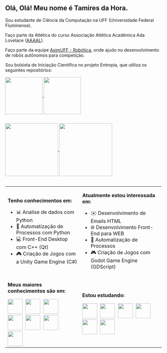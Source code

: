 ## Olá, Olá! Meu nome é Tamires da Hora.

Sou estudante de Ciência da Computação na UFF (Universidade Federal Fluminense).

Faço parte da Atlética do curso Associação Atlética Acadêmica Ada Lovelace ([AAAAL](https://www.linkedin.com/company/piratasdauff/)).

Faço parte da equipe [AsimUFF - Robótica](https://www.linkedin.com/company/asimuff/), onde ajudo no desenvolvimento de robôs autônomos para competição.

Sou bolsista de Iniciação Científica no projeto Entropia, que utiliza os seguintes repositórios:

<a href="https://github.com/LucasMartelloNogueira/Entropy">
  <img align="center" height="120px" src="https://github-readme-stats.vercel.app/api/pin/?username=LucasMartelloNogueira&repo=Entropy" />
</a>
<a href="https://github.com/filhaDeHades/satellite-code-entropy">
  <img align="center" height="120px" src="https://github-readme-stats.vercel.app/api/pin/?username=filhaDeHades&repo=satellite-code-entropy" />
</a>

##
<div style="width: 100%; display: inline-block;">
  <a href="https://github.com/filhaDeHades">
    <img align="center" height="170px" src="https://github-readme-stats.vercel.app/api?username=filhaDeHades&locale=pt-br&count_private=true&include_all_commits=true&show_icons=true&theme=ocean_dark" />
    <img align="center" height="170px" src="https://github-readme-stats.vercel.app/api/top-langs/?username=filhaDeHades&locale=pt-br&langs_count=8&layout=compact&theme=ocean_dark" /></a>
</div>
<br><br>
<table>
  <tr>
    <td>
      <p><strong>Tenho conhecimentos em:</strong></p>
      <ul>
        <li>📊 Analise de dados com Python</li>
        <li>🦾 Automatização de Processos com Python</li>
        <li>💻 Front-End Desktop com C++ (Qt)</li>
        <li>🎮 Criação de Jogos com a Unity Game Engine (C#)</li>
      </ul>
    </td>
    <td>
      <p><strong>Atualmente estou interessada em:</strong></p>
      <ul>
        <li>✉️ Desenvolvimento de Emails HTML</li>
        <li>🌐 Desenvolvimento Front-End para WEB</li>
        <li>🦾 Automatização de Processos</li>
        <li>🎮 Criação de Jogos com Godot Game Engine (GDScript)</li>
      </ul>
    </td>
  </tr>
  <tr>
    <td>
      <p><strong>Meus maiores conhecimentos são em:</strong></p>
      <div style="display: inline-block">
        <img style="width: 48px; height: 48px;margin-right:5px;" src="https://cdn.jsdelivr.net/gh/devicons/devicon/icons/python/python-original.svg" />
        <img style="width: 48px; height: 48px;margin-right:5px;" src="https://cdn.jsdelivr.net/gh/devicons/devicon/icons/cplusplus/cplusplus-original.svg" />
        <img style="width: 48px; height: 48px;margin-right:5px;" src="https://cdn.jsdelivr.net/gh/devicons/devicon/icons/bootstrap/bootstrap-original.svg" />
        <img style="width: 48px; height: 48px;margin-right:5px;" src="https://cdn.jsdelivr.net/gh/devicons/devicon/icons/qt/qt-original.svg" />
        <img style="width: 48px; height: 48px;margin-right:5px;" src="https://cdn.jsdelivr.net/gh/devicons/devicon/icons/unity/unity-original.svg" />
        <img style="width: 48px; height: 48px;margin-right:5px;" src="https://cdn.jsdelivr.net/gh/devicons/devicon/icons/arduino/arduino-original.svg" />
        <img style="width: 48px; height: 48px;margin-right:5px;" src="https://cdn.jsdelivr.net/gh/devicons/devicon/icons/flutter/flutter-original.svg" />
      </div>
    </td>
    <td>
      <p><strong>Estou estudando:</strong></p>
      <div style="display: inline-block">
        <img style="width: 48px; height: 48px;margin-right:5px;" src="https://cdn.jsdelivr.net/gh/devicons/devicon/icons/html5/html5-original.svg" />
        <img style="width: 48px; height: 48px;margin-right:5px;" src="https://cdn.jsdelivr.net/gh/devicons/devicon/icons/css3/css3-original.svg" />
        <img style="width: 48px; height: 48px;margin-right:5px;" src="https://cdn.jsdelivr.net/gh/devicons/devicon/icons/javascript/javascript-original.svg" />
        <img style="width: 48px; height: 48px;margin-right:5px;" src="https://cdn.jsdelivr.net/gh/devicons/devicon/icons/php/php-original.svg" />
        <img style="width: 48px; height: 48px;margin-right:5px;" src="https://cdn.jsdelivr.net/gh/devicons/devicon/icons/docker/docker-original.svg" />
        <img style="width: 48px; height: 48px;margin-right:5px;" src="https://cdn.jsdelivr.net/gh/devicons/devicon/icons/godot/godot-original.svg" />
      </div>
    </td>
  </tr>
 </table>
